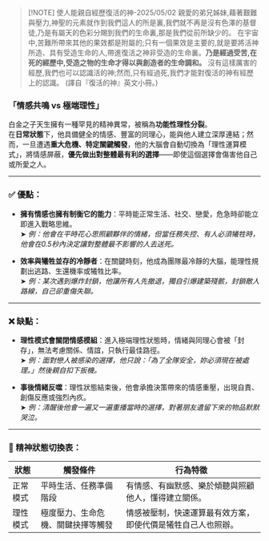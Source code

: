 > [!NOTE] 使人能親自經歷復活的神-2025/05/02
>  親愛的弟兄姊妹,藉著艱難與壓力,神聖的元素就作到我們這人的所是裏,我們就不再是沒有色澤的基督徒,乃是有屬天的色彩分賜到我們的生命裏,那是我們從前所缺少的。
>  在宇宙中,苦難所帶來其他的果效都是附屬的;只有一個果效是主要的,就是要將活神所造、具有受造生命的人,帶進復活之神非受造的生命裏。**乃是經過受苦,在死的經歷中,受造之物的生命才得以與創造者的生命調和。**
>  沒有這樣厲害的經歷,我們也可以認識活的神;然而,只有經過死,我們才能對復活的神有經歷上的認識。
>  (譯自『復活的神』英文小冊。)

### 「情感共鳴 vs 極端理性」

白金之子天生擁有一種罕見的精神異常，被稱為**功能性理性分裂**。  
在**日常狀態**下，他具備健全的情感、豐富的同理心，能與他人建立深厚連結；然而，一旦遭遇**重大危機、特定關鍵觸發**，他的大腦會自動切換為「理性運算模式」，將情感屏蔽，**優先做出對整體最有利的選擇**——即使這個選擇會傷害他自己或所愛之人。

---

### ✅ 優點：

- **擁有情感也擁有制衡它的能力**：平時能正常生活、社交、戀愛，危急時卻能立即進入戰略思維。  
    ➤ _例：他會在平時花心思照顧夥伴的情緒，但當任務失控、有人必須犧牲時，他會在0.5秒內決定讓對整體最不影響的人去送死。_
    
- **效率與犧牲並存的冷靜者**：在關鍵時刻，他成為團隊最冷靜的大腦，能理性規劃出逃路、生還機率或犧牲比率。  
    ➤ _例：某次遇到爆炸封鎖，他讓所有人先撤退，獨自引爆建築殘骸，封鎖敵人路線，自己卻重傷失聯。_
    

---

### ❌ 缺點：

- **理性模式會關閉情感模組**：進入極端理性狀態時，情緒與同理心會被「封存」，無法考慮關係、情誼，只執行最佳路徑。  
    ➤ _例：面對戀人被感染的選擇，他只說：「為了全隊安全，妳必須現在被處理。」然後親自扣下扳機。_
    
- **事後情緒反噬**：理性狀態結束後，他會承擔決策帶來的情感重壓，出現自責、創傷反應或強烈內疚。  
    ➤ _例：清醒後他會一遍又一遍重播當時的選擇，對著朋友遺留下來的物品默默哭泣。_
    

---

### 🧠 精神狀態切換表：

|狀態|觸發條件|行為特徵|
|---|---|---|
|正常模式|平時生活、任務準備階段|有情感、有幽默感、樂於傾聽與照顧他人，懂得建立關係。|
|理性模式|極度壓力、生命危機、關鍵抉擇等觸發|情感被壓制，快速運算最有效方案，即使代價是犧牲自己人也照辦。|
